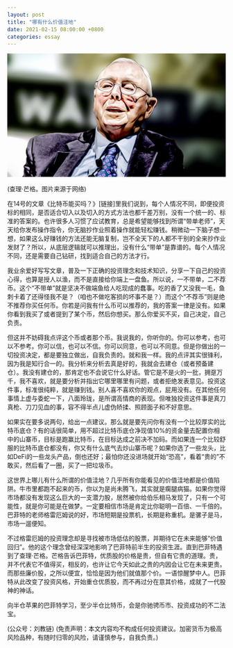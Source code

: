```yaml
---
layout: post
title: "哪有什么价值洼地"
date: 2021-02-15 08:00:00 +0800
categories: essay
---
```


![](/images/2021/20210215.jpg)

(查理·芒格。图片来源于网络)

在14号的文章《比特币能买吗？》[链接]里我们说到，每个人情况不同，即便投资标的相同，是否适合切入以及切入的方式方法也都千差万别，没有一个统一的、标准的答案的。也许很多人习惯了应试教育，总是希望能够找到所谓“带单老师”，天天给你发布操作指令，你无脑抄作业照着操作就能轻松赚钱。稍微动一下脑子想一想，如果这么好赚钱的方法还能无脑复制，岂不全天下的人都不干别的全来抄作业发财了？所以，从底层逻辑就可以推理出，没有什么“带单”是靠谱的。每个人情况不同，还是需要自己钻研，找到适合自己的方法才行。

我业余爱好写写文章，普及一下正确的投资理念和技术知识，分享一下自己的投资心得，也算是授人以渔，而不是直接给你端上一盘鱼。所以说，一不带单，二不荐币。这个“不带单”就是坚决不做端鱼给人吃现成的蠢事。吃的香了又没我一毛，鱼刺卡着了还得怪我不是？（咱也不做吃客损的坏事不是？）而这个“不荐币”则是绝不推荐你买任何币。你若是问我有什么币可以推荐的，我的答案一律是没有。如果你看到我买了或者提到了某个币，然后你想买。那么你爱买不买，自己决定，自己负责。

但这并不妨碍我点评这个币或者那个币。我说我的，你听你的。你可以参考，也可以不参考。你可以信，也可以不信。你可以同意，也可以不同意。​但是你做出的一切投资决定，都是要独立做出，自我负责的。就和我一样。我的点评其实很锋利，因为我是知行合一的。我分析来分析去真是好的，我就会去建仓（或者预备建仓）。我没有建仓的，那肯定也不会说它什么好话。管它是不是火的一批，拥趸万千，我不喜欢，就是要分析并指出它哪里哪里有问题，或者拒绝发表意见。投资这件事，标准很纯粹，就是赚到钱。别人喜不喜欢你的观点，屁用没有。在其他任何事情上虚与委蛇一下，八面玲珑，是所谓高情商的表现。但唯独投资这件事是真刀真枪、刀刀见血的事，容不得半点儿虚伪矫揉、照顾面子和不好意思。

如果实在要多说两句，给出一点建议。那么就是要先问你有没有一个比较厚实的比特币底仓？有的话很简单，用不超过比特币底仓净现值10%的资金量去配置你相中的山寨币，目标是跑赢比特币，在目标达成之前决不加码。而如果连一个比较舒服的比特币底仓都没有，你又有什么底气去炒山寨币呢？如果你选了一些龙头，比如DeFi的一些龙头产品，倒也还好；最怕你还没进场就开始“恐高”，看着“贵的”不敢买，然后看了一圈，买了一把垃圾币。

这世界上哪儿有什么所谓的价值洼地？几乎所有你能看见的价值洼地都是价值陷阱。牛市里都跑不起来的币，你以为是尚未腾飞，其实就是瘸腿病猫。如果你觉得市场都没有发现这么巨大的一支潜力股，居然被你给伯乐相马发现了，只有一个可能性，就是你可能是在做梦。一定要相信市场是肯定比你聪明一百倍、一千倍的。巴菲特的老师格雷厄姆说的好，市场短期是投票机，长期是称重机。是骡子是马，市场一遛便知。

不过格雷厄姆的投资理念却是寻找被市场低估的股票，并期待它在未来能够“价值回归”。他的这个理念曾经深深地影响了巴菲特前半生的投资生涯。直到巴菲特遇到了查理·芒格。芒格告诉巴菲特，优质股的价格是贵，但自有它贵的道理。贵，并不代表它不值得买，相反的，也许让它今天如此之贵的内因会让它在未来更贵。而那些廉价股，之所以便宜，恰恰是因为他们就值那个价。一语惊醒梦中人。巴菲特从此改变了投资风格，开始重仓优质股，而不再过分在意其价格，成就了一代股神的神话。

向半仓苹果的巴菲特学习，至少半仓比特币，会是你驰骋币市、投资成功的不二法宝。

(公众号：刘教链)
(免责声明：本文内容均不构成任何投资建议。加密货币为极高风险品种，有随时归零的风险，请谨慎参与，自我负责。)

